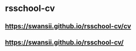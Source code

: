 # rsschool-cv

## https://swansii.github.io/rsschool-cv/cv 
## https://swansii.github.io/rsschool-cv/
